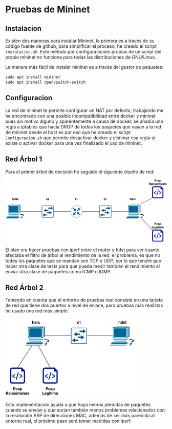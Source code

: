 # Pruebas de Mininet

## Instalacion
Existen dos maneras para instalar Mininet, la primera es a través de su código fuente de github, para simplificar el proceso, he creado el script `instalacion.sh`. Este método por configuraciones propias de un script del propio mininet no funciona para todas las distribuciones de GNU/Linux.

La manera más fácil de instalar mininet es a través del gestor de paquetes:

```
sudo apt install mininet
sudo apt install openvswitch-switch
```

## Configuracion
La red de mininet te permite configurar un NAT por defecto, trabajando me he encontrado con una posible incompatibilidad entre docker y mininet pues sin motivo alguno y aparentemente a causa de docker, se añadía una regla a iptables que hacía DROP de todos los paquetes que vayan a la red de mininet desde el host es por eso que he creado el script `Configuracion.sh` que permite desactivar docker y eliminar esa regla si existe o activar docker para una vez finalizado el uso de mininet.

## Red Árbol 1
Para el primer árbol de decisión he seguido el siguiente diseño de red:

![Si no carga ver la imagen llamada ./diagramas/DiagramaRedArbol1.png del repositorio](./diagramas/DiagramaRedArbol1.png)

El plan era hacer pruebas con iperf entre el router y hdst para ver cuanto afectaba el filtro de árbol al rendimiento de la red, el problema, es que no todos los paquetes que se mandan son TCP o UDP, por lo que tendré que hacer otra clase de tests para que pueda medir también el rendimiento al enviar otra clase de paquetes como ICMP o IGMP.

## Red Árbol 2
Teniendo en cuenta que el entorno de pruebas real consiste en una tarjeta de red que tiene dos puertos a nivel de enlace, para pruebas más realistas he usado una red más simple:


![Si no carga ver la imagen llamada ./diagramas/DiagramaRedArbol2.png del repositorio](./diagramas/DiagramaRedArbol2.png)

Esta implementación ayuda a que haya menos pérdidas de paquetes cuando se envían y que surjan también menos problemas relacionados con la resolución ARP de direcciones MAC, además de ser más parecida al entorno real, el próximo paso será tomar medidas con iperf.
